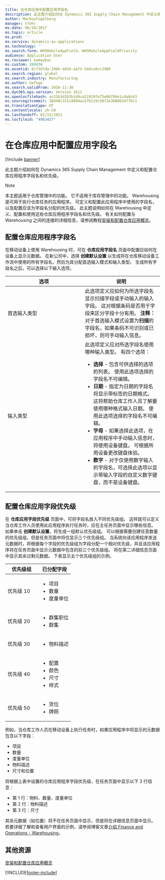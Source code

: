 ```yaml
---
title: 在仓库应用中配置应用字段名
description: 此主题介绍如何在 Dynamics 365 Supply Chain Management 中定义和配置仓库应用程序字段名和优先级。
author: MarkusFogelberg
manager: tfehr
ms.date: 06/20/2017
ms.topic: article
ms.prod: ''
ms.service: dynamics-ax-applications
ms.technology: ''
ms.search.form: WHSMobileAppField, WHSMobileAppFieldPriority
audience: Application User
ms.reviewer: kamaybac
ms.custom: 269434
ms.assetid: 6cf3d7da-29bb-4d3d-aaf5-544ca9cc2980
ms.search.region: global
ms.search.industry: Manufacturing
ms.author: mafoge
ms.search.validFrom: 2016-11-30
ms.dyn365.ops.version: Version 1611
ms.openlocfilehash: ac31b3d2b3b1d9ca51919fe75e06f0de1cda0c63
ms.sourcegitcommit: 38d40c331c8894acb7b119c5073e3088b54776c1
ms.translationtype: HT
ms.contentlocale: zh-CN
ms.lasthandoff: 01/15/2021
ms.locfileid: "4963427"
---
```

# <a name="configure-app-field-names-in-the-warehouse-app"></a>在仓库应用中配置应用字段名

[!include [banner](../includes/banner.md)]

此主题介绍如何在 Dynamics 365 Supply Chain Management 中定义和配置仓库应用程序字段名和优先级。 

> [!NOTE]
> 本主题适用于仓库管理中的功能。 它不适用于库存管理中的功能。 Warehousing 是可用于执行仓库任务的应用程序。 可定义和配置此应用程序中使用的字段名，以及配置应该为字段名分配的优先级。 此主题说明如何在 Warehousing 中定义、配置和使用这些仓库应用程序字段名和优先级。 有关如何配置与 Warehousing 之间的连接的详细信息，请参阅教程[安装和配置仓库应用概览](install-configure-warehousing-app.md)。

## <a name="configure-warehouse-app-field-names"></a>配置仓库应用程序字段名

在移动设备上使用 Warehousing 时，可在 **仓库应用字段名** 页面中配置应如何在设备上显示元数据。 在新公司中，选择 **创建默认设置** 以生成将在仓库移动设备工作流中使用的所有字段名，然后为其分配首选输入模式和输入类型。 生成所有字段名之后，可以选择以下输入选项。

<table>
<colgroup>
<col width="50%" />
<col width="50%" />
</colgroup>
<thead>
<tr class="header">
<th>选项</th>
<th>说明</th>
</tr>
</thead>
<tbody>
<tr class="odd">
<td>首选输入类型</td>
<td>此选项定义应如何为所选字段名显示扫描字段或手动输入的输入字段。 这对根据条码是否用于字段来区分字段十分有用。 <strong>注释：</strong>对于首选输入模式设置为<strong>扫描</strong>的字段名，如果条码不可识别或已损坏，则可手动输入信息。</td>
</tr>
<tr class="even">
<td>输入类型</td>
<td>此选项定义应对所选字段名使用哪种输入类型。 有四个选项：
<ul>
<li><strong>选择</strong> - 包含可供选择的选项的列表。 使用此选项选择的字段名不可编辑。</li>
<li><strong>日期</strong> - 指定为日期的字段名将显示带标签的日期格式。 这将帮助仓库工作人员了解要使用哪种格式输入日期。 使用此选项选择的字段名不可编辑。</li>
<li><strong>字母</strong> - 如果选择此选项，在应用程序中手动输入信息时，将使用设备键盘。 可根据所用设备更改键盘体验。</li>
<li><strong>数字</strong> - 对于仅使用数字输入的字段名，可选择此选项以显示带输入字段的自定义数字键盘，而不是设备键盘。</li>
</ul></td>
</tr>
</tbody>
</table>

## <a name="configure-warehouse-app-field-priority"></a>配置仓库应用字段优先级

在 **仓库应用字段优先级** 页面中，可将字段名放入不同优先级组。 这样就可以定义当仓库工作人员使用此应用程序执行任务时，应在主任务页面中显示哪些信息。 如果单击 **创建默认设置**，将生成一组默认优先级组。 可以根据需要创建任意数量的优先级组，但是任务页面中将仅显示三个优先级组。 当系统向该应用程序发送元数据时，将根据每个字段的优先级组为字段分配一个相对优先级，并且该应用程序将在任务页面中显示元数据中包含的前三个优先级组。 将在第二详细信息页面中显示其余过剩元数据。 下表显示五个优先级组的示例。

<table>
<colgroup>
<col width="50%" />
<col width="50%" />
</colgroup>
<thead>
<tr class="header">
<th>优先级组</th>
<th>已分配字段</th>
</tr>
</thead>
<tbody>
<tr class="odd">
<td> 优先级 10</td>
<td><ul>
<li>项目</li>
<li>数量</li>
<li>度量单位</li>
</ul></td>
</tr>
<tr class="even">
<td> 优先级 20</td>
<td><ul>
<li>群集职位</li>
<li>群集</li>
</ul></td>
</tr>
<tr class="odd">
<td> 优先级 30</td>
<td><ul>
<li>物料描述</li>
</ul></td>
</tr>
<tr class="even">
<td> 优先级 40</td>
<td><ul>
<li>配置</li>
<li>颜色</li>
<li>尺寸</li>
<li>样式</li>
</ul></td>
</tr>
<tr class="odd">
<td> 优先级 50</td>
<td><ul>
<li>货位</li>
<li>牌照</li>
</ul></td>
</tr>
</tbody>
</table>

例如，当仓库工作人员在移动设备上执行任务时，如果应用程序中将显示的元数据包含以下字段：

-   项目
-   数量
-   度量单位
-   物料描述
-   尺寸和位置

将根据上表中设置的仓库应用程序字段优先级，在任务页面中显示以下 3 行信息：

-   第 1 行：物料、数量、度量单位
-   第 2 行：物料描述
-   第 3 行：尺寸

其余元数据（如位置）将不在任务页面中显示，但是将在详细信息页面中显示。 若要详细了解和查看用户界面的示例，请参阅博客文章[介绍 Finance and Operations - Warehousing](https://blogs.msdn.microsoft.com/dynamicsaxscm/2017/01/20/announcing-dynamics-365-for-operations-warehousing/)。

<a name="additional-resources"></a>其他资源
--------

[安装和配置仓库应用概览](install-configure-warehousing-app.md)


[!INCLUDE[footer-include](../../includes/footer-banner.md)]